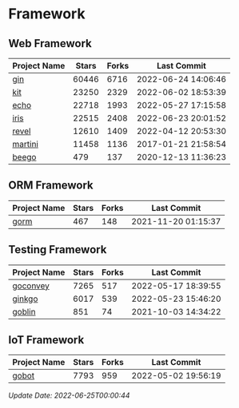 # Framework

## Web Framework
| Project Name | Stars | Forks | Last Commit |
| ------------ | ----- | ----- | ----------- |
| [gin](https://github.com/gin-gonic/gin) | 60446 | 6716 | 2022-06-24 14:06:46 |
| [kit](https://github.com/go-kit/kit) | 23250 | 2329 | 2022-06-02 18:53:39 |
| [echo](https://github.com/labstack/echo) | 22718 | 1993 | 2022-05-27 17:15:58 |
| [iris](https://github.com/kataras/iris) | 22515 | 2408 | 2022-06-23 20:01:52 |
| [revel](https://github.com/revel/revel) | 12610 | 1409 | 2022-04-12 20:53:30 |
| [martini](https://github.com/go-martini/martini) | 11458 | 1136 | 2017-01-21 21:58:54 |
| [beego](https://github.com/astaxie/beego) | 479 | 137 | 2020-12-13 11:36:23 |

## ORM Framework
| Project Name | Stars | Forks | Last Commit |
| ------------ | ----- | ----- | ----------- |
| [gorm](https://github.com/jinzhu/gorm) | 467 | 148 | 2021-11-20 01:15:37 |

## Testing Framework
| Project Name | Stars | Forks | Last Commit |
| ------------ | ----- | ----- | ----------- |
| [goconvey](https://github.com/smartystreets/goconvey) | 7265 | 517 | 2022-05-17 18:39:55 |
| [ginkgo](https://github.com/onsi/ginkgo) | 6017 | 539 | 2022-05-23 15:46:20 |
| [goblin](https://github.com/franela/goblin) | 851 | 74 | 2021-10-03 14:34:22 |

## IoT Framework
| Project Name | Stars | Forks | Last Commit |
| ------------ | ----- | ----- | ----------- |
| [gobot](https://github.com/hybridgroup/gobot) | 7793 | 959 | 2022-05-02 19:56:19 |

*Update Date: 2022-06-25T00:00:44*